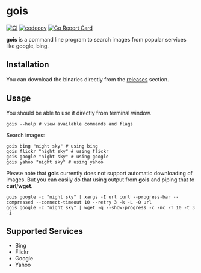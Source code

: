 # gois

[![CI](https://github.com/mzbaulhaque/gois/actions/workflows/test.yml/badge.svg?branch=master)](https://github.com/mzbaulhaque/gois/actions/workflows/test.yml)
[![codecov](https://codecov.io/gh/mzbaulhaque/gois/branch/master/graph/badge.svg)](https://codecov.io/gh/mzbaulhaque/gois)
[![Go Report Card](https://goreportcard.com/badge/github.com/mzbaulhaque/gois)](https://goreportcard.com/report/github.com/mzbaulhaque/gois)

**gois** is a command line program to search images from popular services like google, bing.

## Installation

You can download the binaries directly from the [releases](https://github.com/mzbaulhaque/gois/releases) section.

## Usage

You should be able to use it directly from terminal window.

```shell
gois --help # view available commands and flags
```

Search images:

```shell
gois bing "night sky" # using bing
gois flickr "night sky" # using flickr
gois google "night sky" # using google
gois yahoo "night sky" # using yahoo
```

Please note that **gois** currently does not support automatic downloading of images. But you can easily do that using output from **gois** and piping that to **curl**/**wget**.

```shell
gois google -c "night sky" | xargs -I url curl --progress-bar --compressed --connect-timeout 10 --retry 3 -k -L -O url
gois google -c "night sky" | wget -q --show-progress -c -nc -T 10 -t 3 -i-
```

## Supported Services

  * Bing
  * Flickr
  * Google
  * Yahoo
